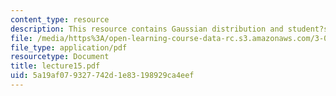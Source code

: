```yaml
---
content_type: resource
description: This resource contains Gaussian distribution and student?s t Distribution.
file: /media/https%3A/open-learning-course-data-rc.s3.amazonaws.com/3-051j-materials-for-biomedical-applications-spring-2006/5a19af079327742d1e83198929ca4eef_lecture15.pdf
file_type: application/pdf
resourcetype: Document
title: lecture15.pdf
uid: 5a19af07-9327-742d-1e83-198929ca4eef
---
```

